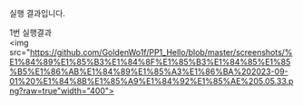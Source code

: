 실행 결과입니다.

1번 실행결과<br>
<img src="https://github.com/GoldenWo1f/PP1_Hello/blob/master/screenshots/%E1%84%89%E1%85%B3%E1%84%8F%E1%85%B3%E1%84%85%E1%85%B5%E1%86%AB%E1%84%89%E1%85%A3%E1%86%BA%202023-09-01%20%E1%84%8B%E1%85%A9%E1%84%92%E1%85%AE%205.05.33.png?raw=true"width="400">
